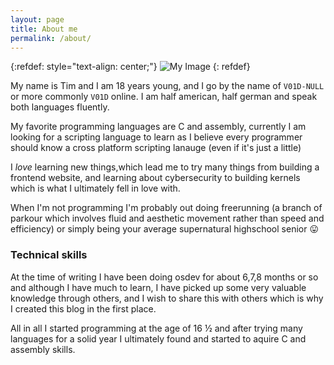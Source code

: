 ```yaml
---
layout: page
title: About me
permalink: /about/
---
```


<!-- <img src="https://v01d-null.github.io/assets/img/common/hello.gif" alt="waving gif" style="display: block margin-left: auto; margin-right: auto;"> -->

{:refdef: style="text-align: center;"}
![My Image](https://v01d-null.github.io/assets/img/common/hello.gif)
{: refdef}

My name is Tim and I am 18 years young, and I go by the name of `V01D-NULL` or more commonly `V01D` online.
I am half american, half german and speak both languages fluently.

My favorite programming languages are C and assembly, currently I am looking for a 
scripting language to learn as I believe every programmer should know a cross platform scripting lanauge (even if it's just a little)

I _love_ learning new things,which lead me to try many things from building a frontend website, and learning about cybersecurity to building kernels which is what I ultimately fell in love with.

When I'm not programming I'm probably out doing freerunning (a branch of parkour which involves fluid and aesthetic movement rather than speed and efficiency) or simply being your average supernatural highschool senior 😛

### Technical skills
At the time of writing I have been doing osdev for about 6,7,8 months or so and although I have much to learn, I have picked up some very valuable knowledge through others, and I wish to share this with others which is why I created this blog in the first place.

All in all I started programming at the age of 16 ½ and after trying many languages for a solid year I ultimately found and started to aquire C and assembly skills.